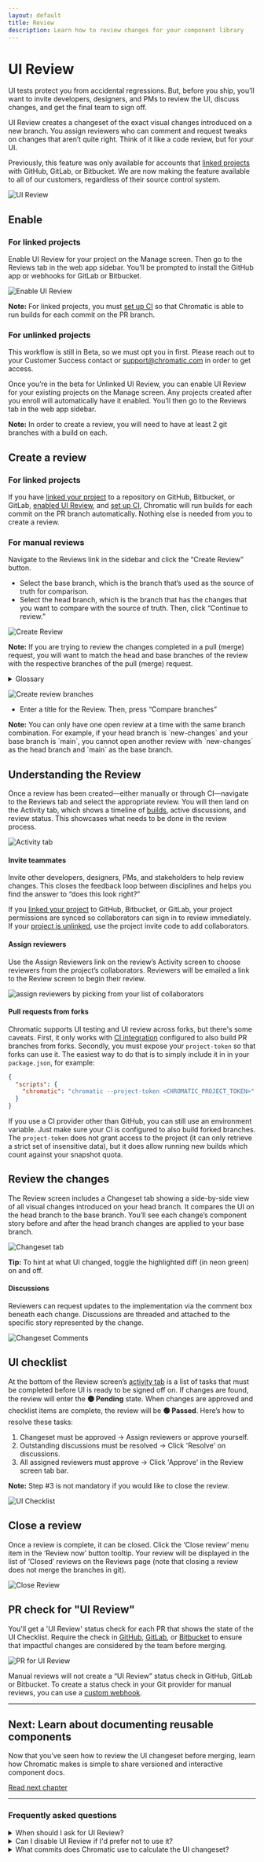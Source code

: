 ```yaml
---
layout: default
title: Review
description: Learn how to review changes for your component library
---
```


# UI Review

UI tests protect you from accidental regressions. But, before you ship, you’ll want to invite developers, designers, and PMs to review the UI, discuss changes, and get the final team to sign off.

UI Review creates a changeset of the exact visual changes introduced on a new branch. You assign reviewers who can comment and request tweaks on changes that aren’t quite right. Think of it like a code review, but for your UI.

Previously, this feature was only available for accounts that [linked projects](access#linked-projects) with GitHub, GitLab, or Bitbucket. We are now making the feature available to all of our customers, regardless of their source control system.

![UI Review](img/workflow-uireview.png)

## Enable

### For linked projects
Enable UI Review for your project on the Manage screen. Then go to the Reviews tab in the web app sidebar. You’ll be prompted to install the GitHub app or webhooks for GitLab or Bitbucket.

![Enable UI Review](img/uireview-for-docs.png)

<div class="aside">
<p><b>Note:</b> For linked projects, you must <a href="ci">set up CI</a> so that Chromatic is able to run builds for each commit on the PR branch.</p>
</div>

### For unlinked projects
This workflow is still in Beta, so we must opt you in first. Please reach out to your Customer Success contact or [support@chromatic.com](mailto:support@chromatic.com) in order to get access.

Once you’re in the beta for Unlinked UI Review, you can enable UI Review for your existing projects on the Manage screen. Any projects created after you enroll will automatically have it enabled. You’ll then go to the Reviews tab in the web app sidebar.

<div class="aside">
<p><b>Note:</b> In order to create a review, you will need to have at least 2 git branches with a build on each.</p>
</div>

## Create a review
### For linked projects
If you have [linked your project](access#linked-projects) to a repository on GitHub, Bitbucket, or GitLab, [enabled UI Review](review#enable), and [set up CI](ci), Chromatic will run builds for each commit on the PR branch automatically. Nothing else is needed from you to create a review.

### For manual reviews
Navigate to the Reviews link in the sidebar and click the “Create Review” button.

* Select the base branch, which is the branch that’s used as the source of truth for comparison.
* Select the head branch, which is the branch that has the changes that you want to compare with the source of truth. Then, click “Continue to review.”

![Create Review](img/create-review.png)

<div class="aside">
<p><b>Note:</b> If you are trying to review the changes completed in a pull (merge) request, you will want to match the head and base branches of the review with the respective branches of the pull (merge) request.
</p>
</div>

<details>
<summary>Glossary</summary>

* The base branch is the branch that you want to use as a baseline for the comparison.
* The head branch is the branch that has the actual changes that need to be compared against the base branch.

</details>

![Create review branches](img/create-review-branches.png)

* Enter a title for the Review. Then, press “Compare branches”

<div class="aside">
<p><b>Note:</b> You can only have one open review at a time with the same branch combination. For example, if your head branch is `new-changes` and your base branch is `main`, you cannot open another review with `new-changes` as the head branch and `main` as the base branch.</p>
</div>

## Understanding the Review

Once a review has been created—either manually or through CI—navigate to the Reviews tab and select the appropriate review. You will then land on the Activity tab, which shows a timeline of [builds](setup#view-published-storybook), active discussions, and review status. This showcases what needs to be done in the review process.

![Activity tab](img/prscreen-activity.png)

#### Invite teammates

Invite other developers, designers, PMs, and stakeholders to help review changes. This closes the feedback loop between disciplines and helps you find the answer to “does this look right?”

If you [linked your project](access) to GitHub, Bitbucket, or GitLab, your project permissions are synced so collaborators can sign in to review immediately. If your [project is unlinked](access), use the project invite code to add collaborators.

#### Assign reviewers

Use the Assign Reviewers link on the review’s Activity screen to choose reviewers from the project’s collaborators. Reviewers will be emailed a link to the Review screen to begin their review.

![assign reviewers by picking from your list of collaborators](img/assign-reviewers.png)

#### Pull requests from forks

Chromatic supports UI testing and UI review across forks, but there's some caveats. First, it only works with [CI integration](ci#configure-ci) configured to also build PR branches from forks. Secondly, you must expose your `project-token` so that forks can use it. The easiest way to do that is to simply include it in in your `package.json`, for example:

```json
{
  "scripts": {
    "chromatic": "chromatic --project-token <CHROMATIC_PROJECT_TOKEN>"
  }
}
```

If you use a CI provider other than GitHub, you can still use an environment variable. Just make sure your CI is configured to also build forked branches. The `project-token` does not grant access to the project (it can only retrieve a strict set of insensitive data), but it does allow running new builds which count against your snapshot quota.

## Review the changes

The Review screen includes a Changeset tab showing a side-by-side view of all visual changes introduced on your head branch. It compares the UI on the head branch to the base branch. You’ll see each change’s component story before and after the head branch changes are applied to your base branch.

![Changeset tab](img/prscreen-changes.png)

<div class="aside"><b>Tip:</b> To hint at what UI changed, toggle the highlighted diff (in neon green) on and off.</div>

#### Discussions

Reviewers can request updates to the implementation via the comment box beneath each change. Discussions are threaded and attached to the specific story represented by the change.

![Changeset Comments](img/ui-changes-comments.png)

## UI checklist

At the bottom of the Review screen’s [activity tab](review#find-your-pull-request) is a list of tasks that must be completed before UI is ready to be signed off on. If changes are found, the review will enter the **🟡&nbsp;Pending** state. When changes are approved and checklist items are complete, the review will be **🟢&nbsp;Passed**. Here’s how to resolve these tasks:

1. Changeset must be approved &rarr; Assign reviewers or approve yourself.
2. Outstanding discussions must be resolved &rarr; Click 'Resolve' on discussions.
3. All assigned reviewers must approve &rarr; Click 'Approve' in the Review screen tab bar.

<div class="aside">
<p><b>Note:</b> Step #3 is not mandatory if you would like to close the review.
</p>
</div>

![UI Checklist](img/prscreen-ui-checklist.png)

## Close a review

Once a review is complete, it can be closed. Click the ‘Close review’ menu item in the ‘Review now’ button tooltip. Your review will be displayed in the list of ‘Closed’ reviews on the Reviews page (note that closing a review does not merge the branches in git).

![Close Review](img/close-review.png)
## PR check for "UI Review"

You'll get a 'UI Review' status check for each PR that shows the state of the UI Checklist. Require the check in [GitHub](https://help.github.com/en/github/administering-a-repository/enabling-required-status-checks), [GitLab](https://docs.gitlab.com/ee/api/commits.html#post-the-build-status-to-a-commit), or [Bitbucket](https://confluence.atlassian.com/bitbucket/suggest-or-require-checks-before-a-merge-856691474.html) to ensure that impactful changes are considered by the team before merging.

![PR for UI Review](img/prbadge-review.png)

Manual reviews will not create a “UI Review” status check in GitHub, GitLab or Bitbucket. To create a status check in your Git provider for manual reviews, you can use a [custom webhook](integrations#custom-webhooks).

---

## Next: Learn about documenting reusable components

Now that you've seen how to review the UI changeset before merging, learn how Chromatic makes is simple to share versioned and interactive component docs.

<a class="btn primary round" href="document">Read next chapter</a>

---

### Frequently asked questions

<details>
<summary>When should I ask for UI Review?</summary>

You can initiate a UI review at any time. However, we recommend doing it later in the development cycle, once baselines have been approved and UI Tests are green. Learn more about [UI review](review).

</details>

<details>
<summary>Can I disable UI Review if I'd prefer not to use it?</summary>

Yes. Go to the manage page for your project where you can disable UI Review. Chromatic will no longer add status checks to your PRs for UI Review once it is disabled.

</details>

<details>
<summary>What commits does Chromatic use to calculate the UI changeset?</summary>

Similar to [GitHub code review](https://github.com/features/code-review/), Chromatic compares between the latest commit on the PR branch and the 'merge base' commit, that is the commit that is the shared ancestor between the PR branch and the branch it was created from. It is important that Chromatic has run a build on both commits outlined above. If you've recently enabled CI and have existing PRs that you would like to review, ensure Chromatic has run in CI for both branches of that PR.

The process might look something like:

1. Create a new PR to `main` adding Chromatic to CI
1. Merge that PR when everything works well.
1. Update your existing feature PR(s) w/ the latest from `main` (either merge or rebase from main).

</details>
